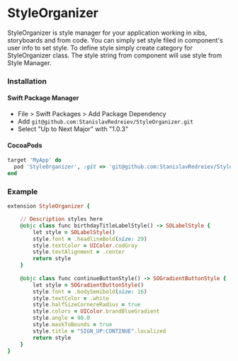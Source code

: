 # StyleOrganizer
StyleOrganizer is style manager for your application working in xibs, storyboards and from code. You can simply set style filed in component's user info to set style. To define style simply create category for StyleOrganizer class. The style string from component will use style from Style Manager.

### Installation

#### Swift Package Manager

- File > Swift Packages > Add Package Dependency
- Add `git@github.com:StanislavRedreiev/StyleOrganizer.git`
- Select "Up to Next Major" with "1.0.3"

#### CocoaPods

```ruby
target 'MyApp' do
  pod 'StyleOrganizer', :git => 'git@github.com:StanislavRedreiev/StyleOrganizer.git'
end
```

### Example

```ruby
extension StyleOrganizer {

    // Description styles here
    @objc class func birthdayTitleLabelStyle() -> SOLabelStyle {
        let style = SOLabelStyle()
        style.font = .headlineBold(size: 29)
        style.textColor = UIColor.codGray
        style.textAlignment = .center
        return style
    }
    
    @objc class func continueButtonStyle() -> SOGradientButtonStyle {
        let style = SOGradientButtonStyle()
        style.font = .bodySemibold(size: 16)
        style.textColor = .white
        style.halfSizeCornereRadius = true
        style.colors = UIColor.brandBlueGradient
        style.angle = 90.0
        style.maskToBounds = true
        style.title = "SIGN_UP:CONTINUE".localized
        return style
    }
}
```
